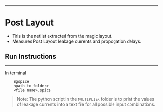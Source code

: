  ---
# Post Layout

* This is the netlist extracted from the magic layout.
* Measures Post Layout leakage currents and propogation delays.

## Run Instructions
---
In terminal
```
    ngspice
    <path to folder>
    <file name>.spice
```


>Note: The python script in the `MULTIPLIER` folder is to print the values of leakage currents into a text file for all possible input combinations.
